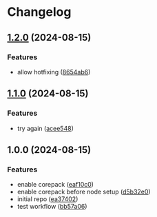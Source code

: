 # Changelog

## [1.2.0](https://github.com/ssistoza/rp-node-poc/compare/v1.1.0...v1.2.0) (2024-08-15)


### Features

* allow hotfixing ([8654ab6](https://github.com/ssistoza/rp-node-poc/commit/8654ab69c1e866b43e043b578d117ff5bde5983c))

## [1.1.0](https://github.com/ssistoza/rp-node-poc/compare/v1.0.0...v1.1.0) (2024-08-15)


### Features

* try again ([acee548](https://github.com/ssistoza/rp-node-poc/commit/acee54864af322ac2dff992ca3dc0e71496ff003))

## 1.0.0 (2024-08-15)


### Features

* enable corepack ([eaf10c0](https://github.com/ssistoza/rp-node-poc/commit/eaf10c04dd97fb3dcab217a5d9ccb307f3f9d661))
* enable corepack before node setup ([d5b32e0](https://github.com/ssistoza/rp-node-poc/commit/d5b32e0233ce3e60b5dc6bc49d8a43dc59c3397a))
* initial repo ([ea37402](https://github.com/ssistoza/rp-node-poc/commit/ea374026f9ae4ace85fcd38ad576cdd061a13c27))
* test workflow ([bb57a06](https://github.com/ssistoza/rp-node-poc/commit/bb57a06b4722c447c19b4f8a2a93d9a4b0d4ce84))
